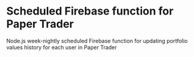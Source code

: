 # Scheduled Firebase function for Paper Trader
Node.js week-nightly scheduled Firebase function for updating portfolio values history for each user in Paper Trader
